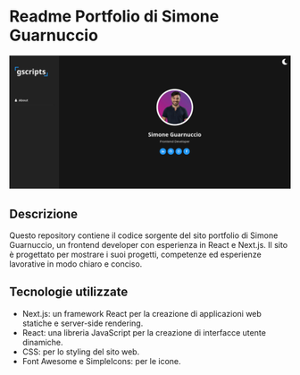 # Readme Portfolio di Simone Guarnuccio

![Portfolio Sceeen](/public/imgs/site-screen.png)

## Descrizione

Questo repository contiene il codice sorgente del sito portfolio di Simone Guarnuccio, un frontend developer con esperienza in React e Next.js. Il sito è progettato per mostrare i suoi progetti, competenze ed esperienze lavorative in modo chiaro e conciso.

## Tecnologie utilizzate

- Next.js: un framework React per la creazione di applicazioni web statiche e server-side rendering.
- React: una libreria JavaScript per la creazione di interfacce utente dinamiche.
- CSS: per lo styling del sito web.
- Font Awesome e SimpleIcons: per le icone.